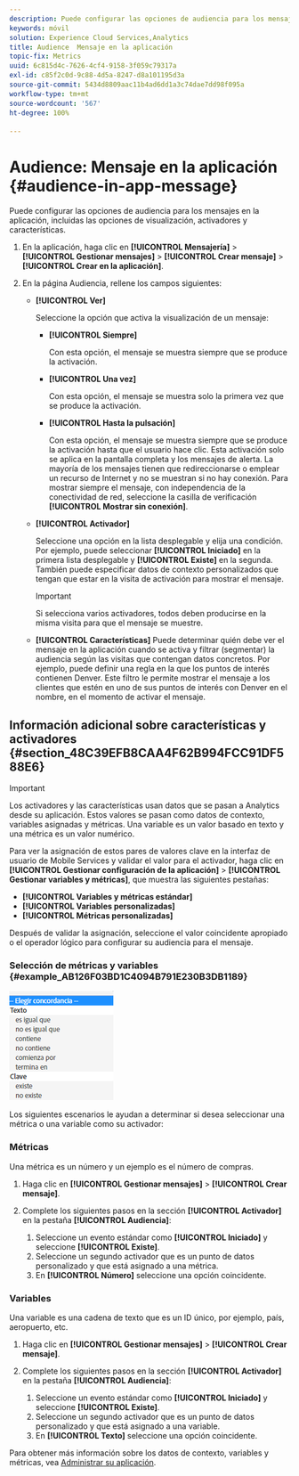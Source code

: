 ```yaml
---
description: Puede configurar las opciones de audiencia para los mensajes en la aplicación, incluidas las opciones de visualización, activadores y características.
keywords: móvil
solution: Experience Cloud Services,Analytics
title: Audience  Mensaje en la aplicación
topic-fix: Metrics
uuid: 6c815d4c-7626-4cf4-9158-3f059c79317a
exl-id: c85f2c0d-9c88-4d5a-8247-d8a101195d3a
source-git-commit: 5434d8809aac11b4ad6dd1a3c74dae7dd98f095a
workflow-type: tm+mt
source-wordcount: '567'
ht-degree: 100%

---
```


# Audience: Mensaje en la aplicación {#audience-in-app-message}

Puede configurar las opciones de audiencia para los mensajes en la aplicación, incluidas las opciones de visualización, activadores y características.

1. En la aplicación, haga clic en **[!UICONTROL Mensajería]** > **[!UICONTROL Gestionar mensajes]** > **[!UICONTROL Crear mensaje]** > **[!UICONTROL Crear en la aplicación]**.
1. En la página Audiencia, rellene los campos siguientes:

   * **[!UICONTROL Ver]**

      Seleccione la opción que activa la visualización de un mensaje:

      * **[!UICONTROL Siempre]**

         Con esta opción, el mensaje se muestra siempre que se produce la activación.

      * **[!UICONTROL Una vez]**

         Con esta opción, el mensaje se muestra solo la primera vez que se produce la activación.

      * **[!UICONTROL Hasta la pulsación]**

         Con esta opción, el mensaje se muestra siempre que se produce la activación hasta que el usuario hace clic. Esta activación solo se aplica en la pantalla completa y los mensajes de alerta. La mayoría de los mensajes tienen que redireccionarse o emplear un recurso de Internet y no se muestran si no hay conexión. Para mostrar siempre el mensaje, con independencia de la conectividad de red, seleccione la casilla de verificación **[!UICONTROL Mostrar sin conexión]**.
   * **[!UICONTROL Activador]**

      Seleccione una opción en la lista desplegable y elija una condición. Por ejemplo, puede seleccionar **[!UICONTROL Iniciado]** en la primera lista desplegable y **[!UICONTROL Existe]** en la segunda. También puede especificar datos de contexto personalizados que tengan que estar en la visita de activación para mostrar el mensaje.

      >[!IMPORTANT]
      >
      >Si selecciona varios activadores, todos deben producirse en la misma visita para que el mensaje se muestre.

   * **[!UICONTROL Características]** Puede determinar quién debe ver el mensaje en la aplicación cuando se activa y filtrar (segmentar) la audiencia según las visitas que contengan datos concretos. Por ejemplo, puede definir una regla en la que los puntos de interés contienen Denver. Este filtro le permite mostrar el mensaje a los clientes que estén en uno de sus puntos de interés con Denver en el nombre, en el momento de activar el mensaje.


## Información adicional sobre características y activadores {#section_48C39EFB8CAA4F62B994FCC91DF588E6}

>[!IMPORTANT]
>
>Los activadores y las características usan datos que se pasan a Analytics desde su aplicación. Estos valores se pasan como datos de contexto, variables asignadas y métricas. Una variable es un valor basado en texto y una métrica es un valor numérico.

Para ver la asignación de estos pares de valores clave en la interfaz de usuario de Mobile Services y validar el valor para el activador, haga clic en **[!UICONTROL Gestionar configuración de la aplicación]** > **[!UICONTROL Gestionar variables y métricas]**, que muestra las siguientes pestañas:

* **[!UICONTROL Variables y métricas estándar]**
* **[!UICONTROL Variables personalizadas]**
* **[!UICONTROL Métricas personalizadas]**

Después de validar la asignación, seleccione el valor coincidente apropiado o el operador lógico para configurar su audiencia para el mensaje.

### Selección de métricas y variables {#example_AB126F03BD1C4094B791E230B3DB1189}

![activar opciones](assets/custom_trigger_matcher_options.png)

Los siguientes escenarios le ayudan a determinar si desea seleccionar una métrica o una variable como su activador:

### Métricas

Una métrica es un número y un ejemplo es el número de compras.

1. Haga clic en **[!UICONTROL Gestionar mensajes]** > **[!UICONTROL Crear mensaje]**.
1. Complete los siguientes pasos en la sección **[!UICONTROL Activador]** en la pestaña **[!UICONTROL Audiencia]**:

   1. Seleccione un evento estándar como **[!UICONTROL Iniciado]** y seleccione **[!UICONTROL Existe]**.
   1. Seleccione un segundo activador que es un punto de datos personalizado y que está asignado a una métrica.
   1. En **[!UICONTROL Número]** seleccione una opción coincidente.

### Variables

Una variable es una cadena de texto que es un ID único, por ejemplo, país, aeropuerto, etc.

1. Haga clic en **[!UICONTROL Gestionar mensajes]** > **[!UICONTROL Crear mensaje]**.
1. Complete los siguientes pasos en la sección **[!UICONTROL Activador]** en la pestaña **[!UICONTROL Audiencia]**:

   1. Seleccione un evento estándar como **[!UICONTROL Iniciado]** y seleccione **[!UICONTROL Existe]**.
   1. Seleccione un segundo activador que es un punto de datos personalizado y que está asignado a una variable.
   1. En **[!UICONTROL Texto]** seleccione una opción coincidente.

Para obtener más información sobre los datos de contexto, variables y métricas, vea [Administrar su aplicación](/help/using/manage-apps/manage-apps.md).
